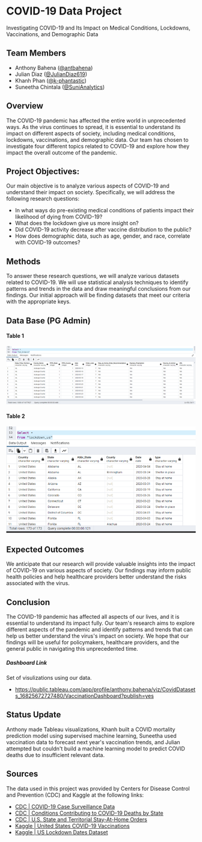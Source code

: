 # COVID-19 Data Project

Investigating COVID-19 and Its Impact on Medical Conditions, Lockdowns, Vaccinations, and Demographic Data


## Team Members

* Anthony Bahena ([@antbahena](https://github.com/antbahena))
* Julian Diaz ([@JulianDiaz619](https://github.com/JulianDiaz619))
* Khanh Phan ([@k-phantastic](https://github.com/k-phantastic))
* Suneetha Chintala ([@SuniAnalytics](https://github.com/SuniAnalytics))

## Overview
The COVID-19 pandemic has affected the entire world in unprecedented ways. As the virus continues to spread, it is essential to understand its impact on different aspects of society, including medical conditions, lockdowns, vaccinations, and demographic data. Our team has chosen to investigate four different topics related to COVID-19 and explore how they impact the overall outcome of the pandemic.

## Project Objectives:
Our main objective is to analyze various aspects of COVID-19 and understand their impact on society. Specifically, we will address the following research questions:

* In what ways do pre-existing medical conditions of patients impact their likelihood of dying from COVID-19?
* What does the lockdown give us more insight on?
* Did COVID-19 activity decrease after vaccine distribution to the public?
* How does demographic data, such as age, gender, and race, correlate with COVID-19 outcomes?

## Methods
To answer these research questions, we will analyze various datasets related to COVID-19. We will use statistical analysis techniques to identify patterns and trends in the data and draw meaningful conclusions from our findings. Our initial approach will be finding datasets that meet our criteria with the appropriate keys. 

## Data Base (PG Admin)
#### Table 1
![Table 1](/screenshots/US_Orders_database.png)

#### Table 2
![Table 2](/screenshots/lockdown_us_database.png)

## Expected Outcomes
We anticipate that our research will provide valuable insights into the impact of COVID-19 on various aspects of society. Our findings may inform public health policies and help healthcare providers better understand the risks associated with the virus.

## Conclusion
The COVID-19 pandemic has affected all aspects of our lives, and it is essential to understand its impact fully. Our team's research aims to explore different aspects of the pandemic and identify patterns and trends that can help us better understand the virus's impact on society. We hope that our findings will be useful for policymakers, healthcare providers, and the general public in navigating this unprecedented time.

##### Dashboard Link 
Set of visulizations using our data.
- https://public.tableau.com/app/profile/anthony.bahena/viz/CovidDatasets_16825672727480/VaccinationDashboard?publish=yes 


## Status Update
Anthony made Tableau visualizations, Khanh built a COVID mortality prediction model using supervised machine learning, Suneetha used vaccination data to forecast next year's vaccination trends, and Julian attempted but couldn't build a machine learning model to predict COVID deaths due to insufficient relevant data.

## Sources
The data used in this project was provided by Centers for Disease Control and Prevention (CDC) and Kaggle at the following links: 
* [CDC | COVID-19 Case Surveillance Data](https://data.cdc.gov/Case-Surveillance/COVID-19-Case-Surveillance-Public-Use-Data-with-Ge/n8mc-b4w4)
* [CDC | Conditions Contributing to COVID-19 Deaths by State](https://data.cdc.gov/NCHS/Conditions-Contributing-to-COVID-19-Deaths-by-Stat/hk9y-quqm)
* [CDC | U.S. State and Territorial Stay-At-Home Orders](https://data.cdc.gov/Policy-Surveillance/U-S-State-and-Territorial-Stay-At-Home-Orders-Marc/y2iy-8irm)
* [Kaggle | United States COVID-19 Vaccinations](https://www.kaggle.com/datasets/sandhyakrishnan02/united-states-covid19-vaccinations)
* [Kaggle | US Lockdown Dates Dataset](https://www.kaggle.com/datasets/lin0li/us-lockdown-dates-dataset)




